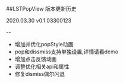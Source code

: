 ##LSTPopView 版本更新历史

2020.03.30 v0.1.03300123

--

- 增加并优化popStyle动画
- pop和dissmiss支持单独设置,详情请看demo
- 增加点击反馈动画
- 调整优化相关api和属性
- 修复dismiss偶尔闪退
